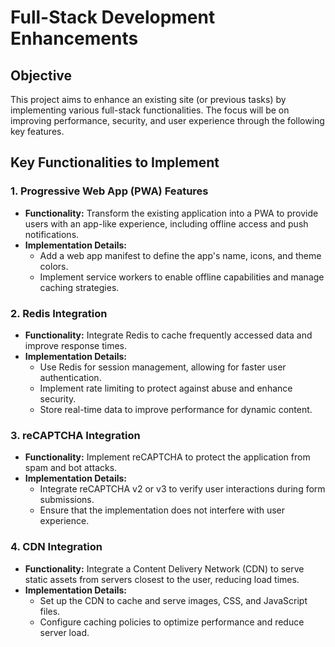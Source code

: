 # Full-Stack Development Enhancements

## Objective
This project aims to enhance an existing site (or previous tasks) by implementing various full-stack functionalities. The focus will be on improving performance, security, and user experience through the following key features.

## Key Functionalities to Implement

### 1. Progressive Web App (PWA) Features
- **Functionality:** Transform the existing application into a PWA to provide users with an app-like experience, including offline access and push notifications.
- **Implementation Details:**
  - Add a web app manifest to define the app's name, icons, and theme colors.
  - Implement service workers to enable offline capabilities and manage caching strategies.

### 2. Redis Integration
- **Functionality:** Integrate Redis to cache frequently accessed data and improve response times.
- **Implementation Details:**
  - Use Redis for session management, allowing for faster user authentication.
  - Implement rate limiting to protect against abuse and enhance security.
  - Store real-time data to improve performance for dynamic content.

### 3. reCAPTCHA Integration
- **Functionality:** Implement reCAPTCHA to protect the application from spam and bot attacks.
- **Implementation Details:**
  - Integrate reCAPTCHA v2 or v3 to verify user interactions during form submissions.
  - Ensure that the implementation does not interfere with user experience.

### 4. CDN Integration
- **Functionality:** Integrate a Content Delivery Network (CDN) to serve static assets from servers closest to the user, reducing load times.
- **Implementation Details:**
  - Set up the CDN to cache and serve images, CSS, and JavaScript files.
  - Configure caching policies to optimize performance and reduce server load.
